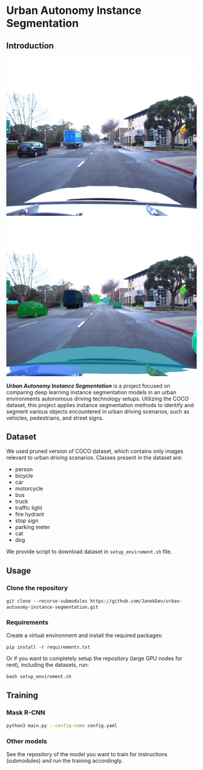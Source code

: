 # Urban Autonomy Instance Segmentation

## Introduction

![Urban Environment](media/image.jpeg) ![Instance Segmentation Result](media/image_result.png)


***Urban Autonomy Instance Segmentation*** is a project focused on comparing deep learning instance segmentation models in an urban environments autonomous driving technology setups. Utilizing the COCO dataset, this project applies instance segmentation methods to identify and segment various objects encountered in urban driving scenarios, such as vehicles, pedestrians, and street signs.

## Dataset

We used pruned version of COCO dataset, which contains only images relevant to urban driving scenarios.
Classes present in the dataset are:
- person
- bicycle
- car
- motorcycle
- bus
- truck
- traffic light
- fire hydrant
- stop sign
- parking meter
- cat
- dog

We provide script to download dataset in `setup_enviroment.sh` file.



## Usage

### Clone the repository

```
git clone --recurse-submodules https://github.com/JanekDev/urban-autonomy-instance-segmentation.git
```

### Requirements
    
Create a virtual environment and install the required packages:

```
pip install -r requirements.txt
```

Or if you want to completely setup the repository (large GPU nodes for rent), including the datasets, run:

```
bash setup_enviroment.sh
```

## Training

### Mask R-CNN
```bash
python3 main.py --config-name config.yaml
```

### Other models

See the repository of the model you want to train for instructions (submodules) and run the training accordingly.
